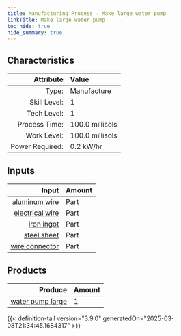 ```yaml
---
title: Manufacturing Process - Make large water pump
linkTitle: Make large water pump
toc_hide: true
hide_summary: true
---
```

<!-- This is generated by the MarsSim HelpGenertor, do not edit. -->


## Characteristics

| Attribute      | Value |
|--------:|:------|
|Type:|Manufacture|
|Skill Level:|1|
|Tech Level:|1|
|Process Time:|100.0 millisols|
|Work Level:|100.0 millisols|
|Power Required:|0.2 kW/hr|

## Inputs

| Input      | Amount |
|--------:|:------|
|[aluminum wire](/docs/definitions/part/aluminum-wire)|Part|5|
|[electrical wire](/docs/definitions/part/electrical-wire)|Part|10|
|[iron ingot](/docs/definitions/part/iron-ingot)|Part|2|
|[steel sheet](/docs/definitions/part/steel-sheet)|Part|2|
|[wire connector](/docs/definitions/part/wire-connector)|Part|10|

## Products


| Produce      | Amount |
|--------:|:------|
|[water pump large](/docs/definitions/part/water-pump-large)|1|



{{< definition-tail version="3.9.0" generatedOn="2025-03-08T21:34:45.1684317" >}}



